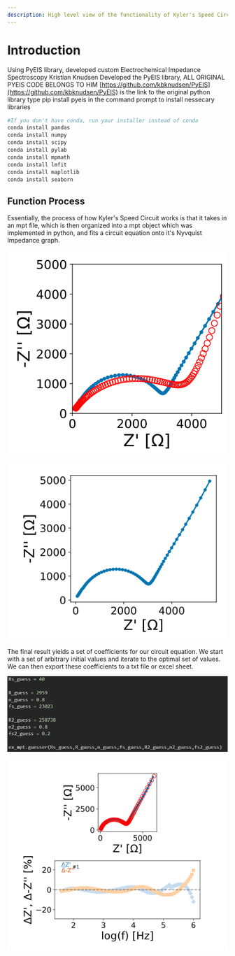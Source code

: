 ```yaml
---
description: High level view of the functionality of Kyler's Speed Circuit
---
```


# Introduction

Using PyEIS library, developed custom Electrochemical Impedance Spectroscopy Kristian Knudsen Developed the PyEIS library, ALL ORIGINAL PYEIS CODE BELONGS TO HIM [https://github.com/kbknudsen/PyEIS](https://github.com/kbknudsen/PyEIS) is the link to the original python library type pip install pyeis in the command prompt to install nessecary libraries

```python
#If you don't have conda, run your installer instead of conda
conda install pandas
conda install numpy
conda install scipy
conda install pylab
conda install mpmath
conda install lmfit
conda install maplotlib
conda install seaborn
```

## Function Process

Essentially, the process of how Kyler's Speed Circuit works is that it takes in an mpt file, which is then organized into a mpt object which was implemented in python, and fits a circuit equation onto it's Nyvquist Impedance graph. 



![Here we have a Nyvquist Impedance graph that has not been fitted yet.](.gitbook/assets/image%20%2810%29.png)

![This graph has been fitted; the red dots overlay our initial graph](.gitbook/assets/image%20%2814%29.png)

The final result yields a set of coefficients for our circuit equation. We start with a set of arbitrary initial values and iterate to the optimal set of values. We can then export these coefficients to a txt file or excel sheet.

![Here is our initial set of coefficients, which will be run into the guessing iterator](.gitbook/assets/image%20%2822%29.png)

![After 15 iterations, we achieve a total error of &amp;gt;1e-10 with this set of coefficients ](.gitbook/assets/image%20%283%29.png)






